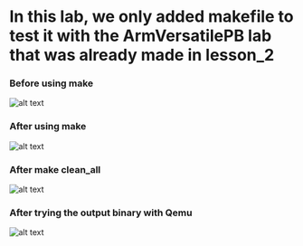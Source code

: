# In this lab, we only added makefile to test it with the ArmVersatilePB lab that was already made in lesson_2

### Before using make
![alt text](<Lab1_versatilepb_UART_with_makefile/Lab_1/screenshots/1. Before using make.png>)


### After using make
![alt text](<Lab1_versatilepb_UART_with_makefile/Lab_1/screenshots/2. After usign make.png>)


### After make clean_all
![alt text](<Lab1_versatilepb_UART_with_makefile/Lab_1/screenshots/3. After make clean_all.png>)


### After trying the output binary with Qemu
![alt text](<Lab1_versatilepb_UART_with_makefile/Lab_1/screenshots/4. After trying the output binary with Qemu.png>)

